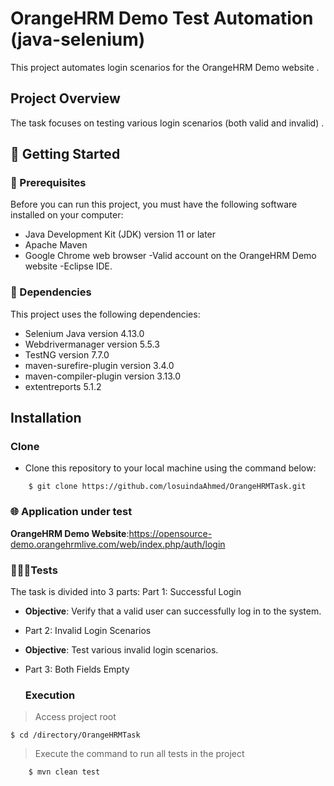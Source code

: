 # OrangeHRM Demo Test Automation (java-selenium) 
This project automates login scenarios for the OrangeHRM Demo website .
## Project Overview
The task focuses on testing various login scenarios (both valid and invalid) . 
## 🚀 Getting Started

### 🚧 Prerequisites
Before you can run this project, you must have the following software installed on your computer:

- Java Development Kit (JDK) version 11 or later
- Apache Maven
- Google Chrome web browser
 -Valid account on the OrangeHRM Demo website
  -Eclipse IDE.

### 🔗 Dependencies

This project uses the following dependencies:

- Selenium Java version 4.13.0
- Webdrivermanager version 5.5.3
- TestNG version 7.7.0
- maven-surefire-plugin version 3.4.0
- maven-compiler-plugin version 3.13.0
- extentreports 5.1.2
  
## Installation
### Clone

- Clone this repository to your local machine using the command below:
```
	$ git clone https://github.com/losuindaAhmed/OrangeHRMTask.git
```
### 🌐 Application under test
**OrangeHRM Demo Website**:https://opensource-demo.orangehrmlive.com/web/index.php/auth/login

 ### 👨🏼‍🔬Tests 
 The task is divided into 3 parts:
 Part 1: Successful Login
- **Objective**: Verify that a valid user can successfully log in to the system.
- Part 2: Invalid Login Scenarios
- **Objective**: Test various invalid login scenarios.
- Part 3: Both Fields Empty
  
  ### Execution

> Access project root

	$ cd /directory/OrangeHRMTask

 
 > Execute the command to run all tests in the project

```
	$ mvn clean test

